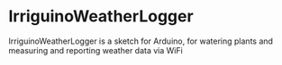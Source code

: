 # IrriguinoWeatherLogger
IrriguinoWeatherLogger is a sketch for Arduino, for watering plants and measuring and reporting weather data via WiFi
